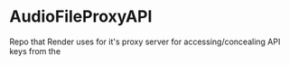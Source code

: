# AudioFileProxyAPI
Repo that Render uses for it's proxy server for accessing/concealing API keys from the
